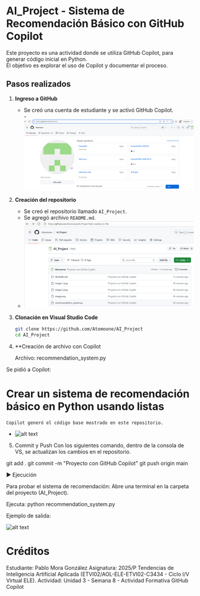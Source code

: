 # AI_Project - Sistema de Recomendación Básico con GitHub Copilot

Este proyecto es una actividad  donde se utiliza GitHub Copilot, para generar código inicial en Python.  
El objetivo es explorar el uso de Copilot y documentar el proceso.

##  Pasos realizados

1. **Ingreso a GitHub**  
   - Se creó una cuenta de estudiante y se activó GitHub Copilot.  
   -![alt text](image.png)

2. **Creación del repositorio**  
   - Se creó el repositorio llamado `AI_Project`.  
   - Se agregó archivo `README.md`.  
   - ![alt text](image-3.png)

3. **Clonación en Visual Studio Code**  
   ```bash
   git clone https://github.com/Atomoone/AI_Project
   cd AI_Project


4. **Creación de archivo con Copilot

   Archivo: recommendation_system.py

Se pidió a Copilot:

# Crear un sistema de recomendación básico en Python usando listas


    Copilot generó el código base mostrado en este repositorio.
 - ![alt text](image-2.png)

5. Commit y Push
 Con los siguientes comando, dentro de la consola de VS, se actualizan los cambios en el repositorio.

git add .
git commit -m "Proyecto con GitHub Copilot"
git push origin main

▶️ Ejecución

Para probar el sistema de recomendación:
Abre una terminal en la carpeta del proyecto (AI_Project).

Ejecuta:
python recommendation_system.py


Ejemplo de salida:

![alt text](image-4.png)

# Créditos

Estudiante: Pablo Mora González
Asignatura: 2025/P Tendencias de Inteligencia Artificial Aplicada (ETVI02/AOL-ELE-ETVI02-C3434 - Ciclo I/V Virtual ELE).
Actividad: Unidad 3 - Semana 8 - Actividad Formativa GitHub Copilot
